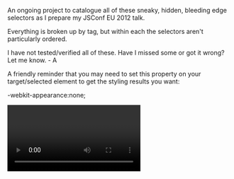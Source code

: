 An ongoing project to catalogue all of these sneaky, hidden, bleeding edge selectors as I prepare my JSConf EU 2012 talk.

Everything is broken up by tag, but within each the selectors aren't particularly ordered.

I have not tested/verified all of these. Have I missed some or got it wrong? Let me know. - A

A friendly reminder that you may need to set this property on your target/selected element to get the styling results you want:

-webkit-appearance:none;

<video>

video::-webkit-media-controls-panel

video::-webkit-media-controls-play-button

video::-webkit-media-controls-volume-slider-container

video::-webkit-media-controls-volume-slider

video::-webkit-media-controls-mute-button

video::-webkit-media-controls-timeline

video::-webkit-media-controls-current-time-display

video::-webkit-full-page-media::-webkit-media-controls-panel

video::-webkit-media-controls-timeline-container

video::-webkit-media-controls-time-remaining-display

video::-webkit-media-controls-seek-back-button

video::-webkit-media-controls-seek-forward-button

video::-webkit-media-controls-fullscreen-button

video::-webkit-media-controls-rewind-button

video::-webkit-media-controls-return-to-realtime-button

video::-webkit-media-controls-toggle-closed-captions-button

<audio>

audio::-webkit-media-controls-panel

audio::-webkit-media-controls-mute-button

audio::-webkit-media-controls-play-button

audio::-webkit-media-controls-timeline-container

audio::-webkit-media-controls-current-time-display

audio::-webkit-media-controls-time-remaining-display

audio::-webkit-media-controls-timeline

audio::-webkit-media-controls-volume-slider-container

audio::-webkit-media-controls-volume-slider

audio::-webkit-media-controls-seek-back-button

audio::-webkit-media-controls-seek-forward-button

audio::-webkit-media-controls-fullscreen-button

audio::-webkit-media-controls-rewind-button

audio::-webkit-media-controls-return-to-realtime-button

audio::-webkit-media-controls-toggle-closed-captions-button

<input type="range">

input[type="range"]::-webkit-slider-thumb

<input type="file">

input[type="file"]::-webkit-file-upload-button

<input type="number">

input[type="number"]::-webkit-inner-spin-button

input[type="number"]::-webkit-outer-spin-button

Form validation message-bubbe (WebKit r82180 or later)

::-webkit-validation-bubble

::-webkit-validation-bubble-arrow-clipper

::-webkit-validation-bubble-arrow

::-webkit-validation-bubble-message

<progress>

progress::-webkit-progress-bar

progress::-webkit-progress-value

<meter>

meter::-webkit-progress-bar

meter::-webkit-meter-optimum-value

meter::-webkit-meter-suboptimum-value

meter::-webkit-meter-even-less-good-value

Search

::-webkit-search-cancel-button

::-webkit-search-decoration

::-webkit-search-results-button

::-webkit-search-results-decoration

Scrollbar

::-webkit-scrollbar

::-webkit-scrollbar-button

::-webkit-scrollbar-corner

::-webkit-scrollbar-thumb

::-webkit-scrollbar-track

::-webkit-scrollbar-track-piece

Unsorted/Haven't investigated usage at all yet (Could contain dupes)

-webkit-inner-spin-button

-webkit-input-placeholder

-webkit-input-speech-button

-webkit-meter-horizontal-bar

-webkit-meter-horizontal-even-less-good-value

-webkit-meter-horizontal-optimum-value

-webkit-meter-horizontal-suboptimal-value

-webkit-meter-vertical-bar

-webkit-outer-spin-button

-webkit-progress-bar-value

-webkit-resizer
